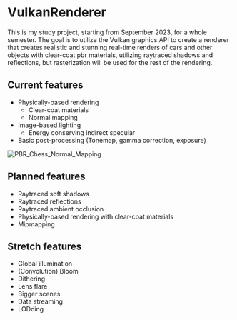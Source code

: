 # VulkanRenderer

This is my study project, starting from September 2023, for a whole semester. The goal is to utilize the Vulkan graphics API to create a renderer that creates realistic and stunning real-time renders of cars and other objects with clear-coat pbr materials, utilizing raytraced shadows and reflections, but rasterization will be used for the rest of the rendering.

## Current features
- Physically-based rendering
  - Clear-coat materials
  - Normal mapping
- Image-based lighting
  - Energy conserving indirect specular
- Basic post-processing (Tonemap, gamma correction, exposure)

![PBR_Chess_Normal_Mapping](https://github.com/Contingencyy/VulkanRenderer/assets/34250026/89f9537e-288e-4d17-8f7b-b4fd9d43663a)

## Planned features
- Raytraced soft shadows
- Raytraced reflections
- Raytraced ambient occlusion
- Physically-based rendering with clear-coat materials
- Mipmapping

## Stretch features
- Global illumination
- (Convolution) Bloom
- Dithering
- Lens flare
- Bigger scenes
- Data streaming
- LODding
